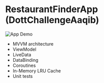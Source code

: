 # RestaurantFinderApp (DottChallengeAaqib)
![App Demo](appDemo.gif)

- MVVM architecture
- ViewModel
- LiveData
- DataBinding
- Coroutines
- In-Memory LRU Cache
- Unit tests
